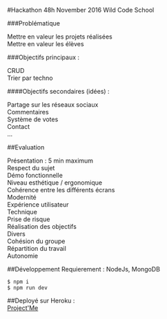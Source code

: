 #Hackathon 48h November 2016 Wild Code School  

###Problématique  

Mettre en valeur les projets réalisées  
Mettre en valeur les élèves  

###Objectifs principaux :  


CRUD  
Trier par techno  


####Objectifs secondaires (idées) :  


Partage sur les réseaux sociaux  
Commentaires  
Système de votes  
Contact  
...  


##Evaluation   

Présentation : 5 min maximum  
Respect du sujet  
Démo fonctionnelle  
Niveau esthétique / ergonomique  
Cohérence entre les différents écrans  
Modernité  
Expérience utilisateur  
Technique  
Prise de risque  
Réalisation des objectifs  
Divers  
Cohésion du groupe  
Répartition du travail  
Autonomie  

##Développement
Requierement : NodeJs, MongoDB 

```
$ npm i
$ npm run dev
```

##Deployé sur Heroku :  
[Project'Me](https://meproject.herokuapp.com/#/)
